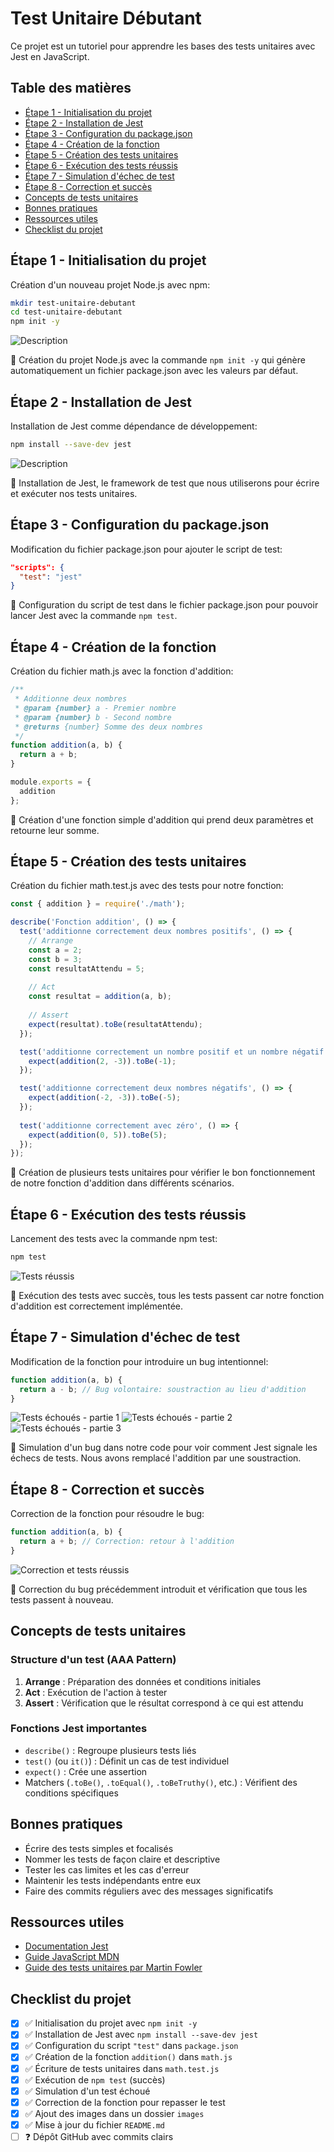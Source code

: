 # Test Unitaire Débutant

Ce projet est un tutoriel pour apprendre les bases des tests unitaires avec Jest en JavaScript.

## Table des matières
- [Étape 1 - Initialisation du projet](#étape-1---initialisation-du-projet)
- [Étape 2 - Installation de Jest](#étape-2---installation-de-jest)
- [Étape 3 - Configuration du package.json](#étape-3---configuration-du-packagejson)
- [Étape 4 - Création de la fonction](#étape-4---création-de-la-fonction)
- [Étape 5 - Création des tests unitaires](#étape-5---création-des-tests-unitaires)
- [Étape 6 - Exécution des tests réussis](#étape-6---exécution-des-tests-réussis)
- [Étape 7 - Simulation d'échec de test](#étape-7---simulation-déchec-de-test)
- [Étape 8 - Correction et succès](#étape-8---correction-et-succès)
- [Concepts de tests unitaires](#concepts-de-tests-unitaires)
- [Bonnes pratiques](#bonnes-pratiques)
- [Ressources utiles](#ressources-utiles)
- [Checklist du projet](#checklist-du-projet)

## Étape 1 - Initialisation du projet

Création d'un nouveau projet Node.js avec npm:

```bash
mkdir test-unitaire-debutant
cd test-unitaire-debutant
npm init -y
```

![Description](./images/01-initialisation-node.png)

📝 Création du projet Node.js avec la commande `npm init -y` qui génère automatiquement un fichier package.json avec les valeurs par défaut.

## Étape 2 - Installation de Jest

Installation de Jest comme dépendance de développement:

```bash
npm install --save-dev jest
```

![Description](./images/02-installation-jest.png)

📝 Installation de Jest, le framework de test que nous utiliserons pour écrire et exécuter nos tests unitaires.

## Étape 3 - Configuration du package.json

Modification du fichier package.json pour ajouter le script de test:

```json
"scripts": {
  "test": "jest"
}
```

📝 Configuration du script de test dans le fichier package.json pour pouvoir lancer Jest avec la commande `npm test`.

## Étape 4 - Création de la fonction

Création du fichier math.js avec la fonction d'addition:

```javascript
/**
 * Additionne deux nombres
 * @param {number} a - Premier nombre
 * @param {number} b - Second nombre
 * @returns {number} Somme des deux nombres
 */
function addition(a, b) {
  return a + b;
}

module.exports = {
  addition
};
```

📝 Création d'une fonction simple d'addition qui prend deux paramètres et retourne leur somme.

## Étape 5 - Création des tests unitaires

Création du fichier math.test.js avec des tests pour notre fonction:

```javascript
const { addition } = require('./math');

describe('Fonction addition', () => {
  test('additionne correctement deux nombres positifs', () => {
    // Arrange
    const a = 2;
    const b = 3;
    const resultatAttendu = 5;
    
    // Act
    const resultat = addition(a, b);
    
    // Assert
    expect(resultat).toBe(resultatAttendu);
  });

  test('additionne correctement un nombre positif et un nombre négatif', () => {
    expect(addition(2, -3)).toBe(-1);
  });

  test('additionne correctement deux nombres négatifs', () => {
    expect(addition(-2, -3)).toBe(-5);
  });
  
  test('additionne correctement avec zéro', () => {
    expect(addition(0, 5)).toBe(5);
  });
});
```

📝 Création de plusieurs tests unitaires pour vérifier le bon fonctionnement de notre fonction d'addition dans différents scénarios.

## Étape 6 - Exécution des tests réussis

Lancement des tests avec la commande npm test:

```bash
npm test
```

![Tests réussis](./images/03-test-valid.png)

📝 Exécution des tests avec succès, tous les tests passent car notre fonction d'addition est correctement implémentée.

## Étape 7 - Simulation d'échec de test

Modification de la fonction pour introduire un bug intentionnel:

```javascript
function addition(a, b) {
  return a - b; // Bug volontaire: soustraction au lieu d'addition
}
```

![Tests échoués - partie 1](./images/04-test-failed.png)
![Tests échoués - partie 2](./images/05-test-failed.png)
![Tests échoués - partie 3](./images/06-test-failed.png)

📝 Simulation d'un bug dans notre code pour voir comment Jest signale les échecs de tests. Nous avons remplacé l'addition par une soustraction.

## Étape 8 - Correction et succès

Correction de la fonction pour résoudre le bug:

```javascript
function addition(a, b) {
  return a + b; // Correction: retour à l'addition
}
```

![Correction et tests réussis](./images/07-test-valid.png)

📝 Correction du bug précédemment introduit et vérification que tous les tests passent à nouveau.

## Concepts de tests unitaires

### Structure d'un test (AAA Pattern)

1. **Arrange** : Préparation des données et conditions initiales
2. **Act** : Exécution de l'action à tester
3. **Assert** : Vérification que le résultat correspond à ce qui est attendu

### Fonctions Jest importantes

- `describe()` : Regroupe plusieurs tests liés
- `test()` (ou `it()`) : Définit un cas de test individuel
- `expect()` : Crée une assertion
- Matchers (`.toBe()`, `.toEqual()`, `.toBeTruthy()`, etc.) : Vérifient des conditions spécifiques

## Bonnes pratiques

- Écrire des tests simples et focalisés
- Nommer les tests de façon claire et descriptive
- Tester les cas limites et les cas d'erreur
- Maintenir les tests indépendants entre eux
- Faire des commits réguliers avec des messages significatifs

## Ressources utiles

- [Documentation Jest](https://jestjs.io/docs/en/getting-started)
- [Guide JavaScript MDN](https://developer.mozilla.org/fr/docs/Web/JavaScript/Guide)
- [Guide des tests unitaires par Martin Fowler](https://martinfowler.com/bliki/UnitTest.html)

## Checklist du projet

- [x] ✅ Initialisation du projet avec `npm init -y`
- [x] ✅ Installation de Jest avec `npm install --save-dev jest`
- [x] ✅ Configuration du script `"test"` dans `package.json`
- [x] ✅ Création de la fonction `addition()` dans `math.js`
- [x] ✅ Écriture de tests unitaires dans `math.test.js`
- [x] ✅ Exécution de `npm test` (succès)
- [x] ✅ Simulation d'un test échoué
- [x] ✅ Correction de la fonction pour repasser le test
- [x] ✅ Ajout des images dans un dossier `images`
- [x] ✅ Mise à jour du fichier `README.md`
- [ ] ❓ Dépôt GitHub avec commits clairs
